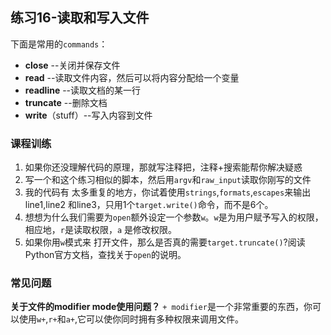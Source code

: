 ## 练习16-读取和写入文件
下面是常用的`commands`：
+ **close** --关闭并保存文件
+ **read** --读取文件内容，然后可以将内容分配给一个变量
+ **readline** --读取文档的某一行
+ **truncate** --删除文档
+ **write**（stuff）--写入内容到文件

### 课程训练
1. 如果你还没理解代码的原理，那就写注释把，注释+搜索能帮你解决疑惑
2. 写一个和这个练习相似的脚本，然后用`argv`和`raw_input`读取你刚写的文件
3. 我的代码有 太多重复的地方，你试着使用`strings`,`formats`,`escapes`来输出line1,line2 和line3，只用1个`target.write()`命令，而不是6个。
4. 想想为什么我们需要为`open`额外设定一个参数`w`。`w`是为用户赋予写入的权限，相应地，`r`是读取权限，`a` 是修改权限。
5. 如果你用`w`模式来 打开文件，那么是否真的需要`target.truncate()`?阅读Python官方文档，查找关于`open`的说明。  

### 常见问题
**关于文件的modifier mode使用问题？**
`+ modifier`是一个非常重要的东西，你可以使用`w+`,`r+`和`a+`,它可以使你同时拥有多种权限来调用文件。
